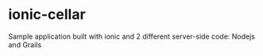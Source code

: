 # ionic-cellar
Sample application built with ionic and 2 different server-side code: Nodejs and Grails
